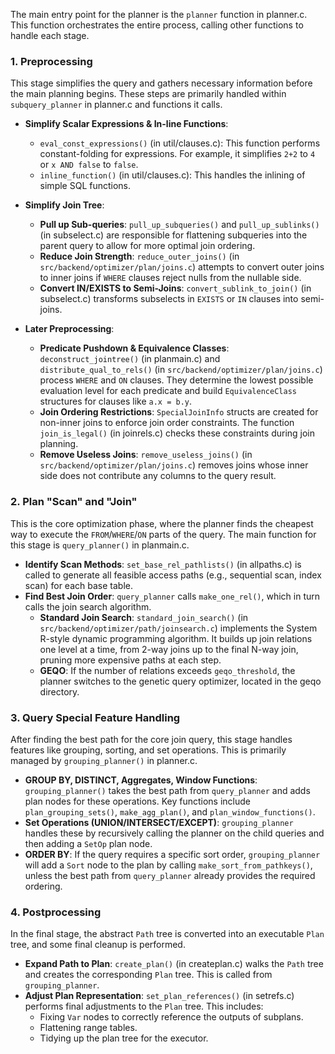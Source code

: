 The main entry point for the planner is the `planner` function in planner.c. This 
function orchestrates the entire process, calling other functions to handle each stage.

### 1. Preprocessing

This stage simplifies the query and gathers necessary information before the main 
planning begins. These steps are primarily handled within `subquery_planner` in 
planner.c and functions it calls.

*   **Simplify Scalar Expressions & In-line Functions**:
    * `eval_const_expressions()` (in util/clauses.c): This function performs 
      constant-folding for expressions. For example, it simplifies `2+2` to `4` 
      or `x AND false` to `false`.
    * `inline_function()` (in util/clauses.c): This handles the inlining of simple SQL functions.

*   **Simplify Join Tree**:
    *   **Pull up Sub-queries**: `pull_up_subqueries()` and `pull_up_sublinks()` (in subselect.c) are responsible for flattening subqueries into the parent query to allow for more optimal join ordering.
    *   **Reduce Join Strength**: `reduce_outer_joins()` (in `src/backend/optimizer/plan/joins.c`) attempts to convert outer joins to inner joins if `WHERE` clauses reject nulls from the nullable side.
    *   **Convert IN/EXISTS to Semi-Joins**: `convert_sublink_to_join()` (in subselect.c) transforms subselects in `EXISTS` or `IN` clauses into semi-joins.

*   **Later Preprocessing**:
    *   **Predicate Pushdown & Equivalence Classes**: `deconstruct_jointree()` (in planmain.c) and `distribute_qual_to_rels()` (in `src/backend/optimizer/plan/joins.c`) process `WHERE` and `ON` clauses. They determine the lowest possible evaluation level for each predicate and build `EquivalenceClass` structures for clauses like `a.x = b.y`.
    *   **Join Ordering Restrictions**: `SpecialJoinInfo` structs are created for non-inner joins to enforce join order constraints. The function `join_is_legal()` (in joinrels.c) checks these constraints during join planning.
    *   **Remove Useless Joins**: `remove_useless_joins()` (in `src/backend/optimizer/plan/joins.c`) removes joins whose inner side does not contribute any columns to the query result.

### 2. Plan "Scan" and "Join"

This is the core optimization phase, where the planner finds the cheapest way to execute the `FROM`/`WHERE`/`ON` parts of the query. The main function for this stage is `query_planner()` in planmain.c.

*   **Identify Scan Methods**: `set_base_rel_pathlists()` (in allpaths.c) is called to generate all feasible access paths (e.g., sequential scan, index scan) for each base table.
*   **Find Best Join Order**: `query_planner` calls `make_one_rel()`, which in turn calls the join search algorithm.
    *   **Standard Join Search**: `standard_join_search()` (in `src/backend/optimizer/path/joinsearch.c`) implements the System R-style dynamic programming algorithm. It builds up join relations one level at a time, from 2-way joins up to the final N-way join, pruning more expensive paths at each step.
    *   **GEQO**: If the number of relations exceeds `geqo_threshold`, the planner switches to the genetic query optimizer, located in the geqo directory.

### 3. Query Special Feature Handling

After finding the best path for the core join query, this stage handles features like grouping, sorting, and set operations. This is primarily managed by `grouping_planner()` in planner.c.

*   **GROUP BY, DISTINCT, Aggregates, Window Functions**: `grouping_planner()` takes the best path from `query_planner` and adds plan nodes for these operations. Key functions include `plan_grouping_sets()`, `make_agg_plan()`, and `plan_window_functions()`.
*   **Set Operations (UNION/INTERSECT/EXCEPT)**: `grouping_planner` handles these by recursively calling the planner on the child queries and then adding a `SetOp` plan node.
*   **ORDER BY**: If the query requires a specific sort order, `grouping_planner` will add a `Sort` node to the plan by calling `make_sort_from_pathkeys()`, unless the best path from `query_planner` already provides the required ordering.

### 4. Postprocessing

In the final stage, the abstract `Path` tree is converted into an executable `Plan` tree, and some final cleanup is performed.

*   **Expand Path to Plan**: `create_plan()` (in createplan.c) walks the `Path` tree and creates the corresponding `Plan` tree. This is called from `grouping_planner`.
*   **Adjust Plan Representation**: `set_plan_references()` (in setrefs.c) performs final adjustments to the `Plan` tree. This includes:
    *   Fixing `Var` nodes to correctly reference the outputs of subplans.
    *   Flattening range tables.
    *   Tidying up the plan tree for the executor.